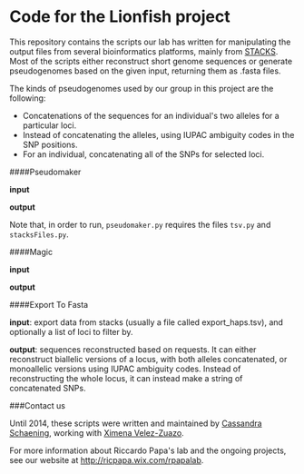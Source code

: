Code for the Lionfish project 
========

This repository contains the scripts our lab has written for manipulating the output files from several bioinformatics platforms, mainly from [STACKS](http://creskolab.uoregon.edu/stacks/). Most of the scripts either reconstruct short genome sequences or generate pseudogenomes based on the given input, returning them as .fasta files.

The kinds of pseudogenomes used by our group in this project are the following:
* Concatenations of the sequences for an individual's two alleles for a particular loci.
* Instead of concatenating the alleles, using IUPAC ambiguity codes in the SNP positions.
* For an individual, concatenating all of the SNPs for selected loci.

####Pseudomaker

__input__

__output__

Note that, in order to run, `pseudomaker.py` requires the files `tsv.py` and `stacksFiles.py`. 

####Magic

__input__

__output__


####Export To Fasta

__input__:  export data from stacks (usually a file called export_haps.tsv), and optionally a list of loci to filter by.

__output__: sequences reconstructed based on requests. It can either reconstruct biallelic versions of a locus, with both alleles concatenated, or monoallelic versions using IUPAC ambiguity codes. Instead of reconstructing the whole locus, it can instead make a string of concatenated SNPs.

###Contact us

Until 2014, these scripts were written and maintained by [Cassandra Schaening](mailto:c.schaening@gmail.com), working with [Ximena Velez-Zuazo](mailto:xvelezuazo@gmail.com). 

For more information about Riccardo Papa's lab and the ongoing projects, see our website at http://ricpapa.wix.com/rpapalab.
